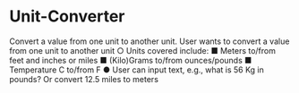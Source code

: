# Unit-Converter
Convert a value from one unit to another unit.
User wants to convert a value from one unit to another unit
  ○ Units covered include:
  ■ Meters to/from feet and inches or miles
  ■ (Kilo)Grams to/from ounces/pounds
  ■ Temperature C to/from F
  ● User can input text, e.g., what is 56 Kg in pounds? Or convert 12.5 miles to meters
